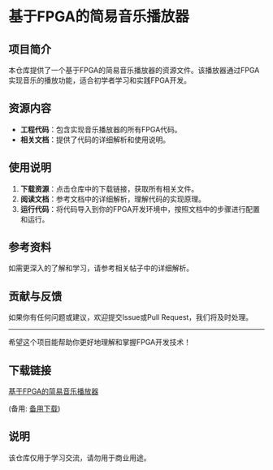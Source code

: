 # 基于FPGA的简易音乐播放器

## 项目简介

本仓库提供了一个基于FPGA的简易音乐播放器的资源文件。该播放器通过FPGA实现音乐的播放功能，适合初学者学习和实践FPGA开发。

## 资源内容

- **工程代码**：包含实现音乐播放器的所有FPGA代码。
- **相关文档**：提供了代码的详细解析和使用说明。

## 使用说明

1. **下载资源**：点击仓库中的下载链接，获取所有相关文件。
2. **阅读文档**：参考文档中的详细解析，理解代码的实现原理。
3. **运行代码**：将代码导入到你的FPGA开发环境中，按照文档中的步骤进行配置和运行。

## 参考资料

如需更深入的了解和学习，请参考相关帖子中的详细解析。

## 贡献与反馈

如果你有任何问题或建议，欢迎提交Issue或Pull Request，我们将及时处理。

---

希望这个项目能帮助你更好地理解和掌握FPGA开发技术！

## 下载链接
[基于FPGA的简易音乐播放器](https://pan.quark.cn/s/b1febe3b9509) 

(备用: [备用下载](https://pan.baidu.com/s/1gJj0kUYPN7yLyVdVNUjTqw?pwd=1234))

## 说明

该仓库仅用于学习交流，请勿用于商业用途。
